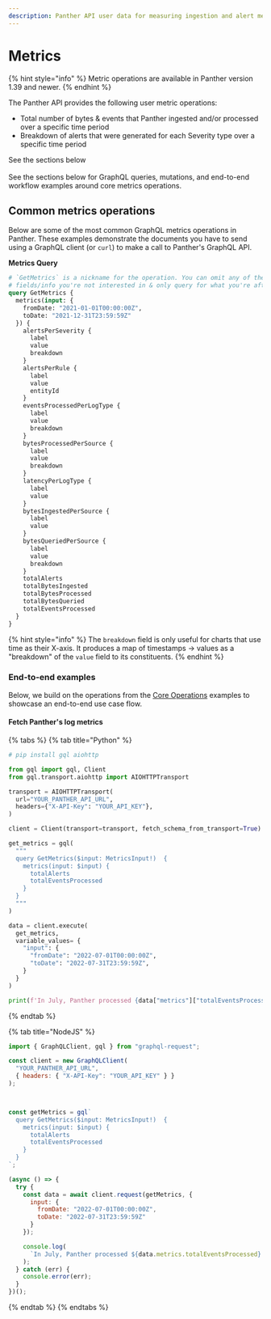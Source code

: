 ```yaml
---
description: Panther API user data for measuring ingestion and alert metrics
---
```


# Metrics

{% hint style="info" %}
Metric operations are available in Panther version 1.39 and newer.
{% endhint %}

The Panther API provides the following user metric operations:

* Total number of bytes & events that Panther ingested and/or processed over a specific time period
* Breakdown of alerts that were generated for each Severity type over a specific time period

See the sections below \
\
See the sections below for GraphQL queries, mutations, and end-to-end workflow examples around core metrics operations.

## Common metrics operations

Below are some of the most common GraphQL metrics operations in Panther. These examples demonstrate the documents you have to send using a GraphQL client (or `curl`) to make a call to Panther's GraphQL API.&#x20;

**Metrics Query**

```graphql
# `GetMetrics` is a nickname for the operation. You can omit any of the 
# fields/info you're not interested in & only query for what you're after
query GetMetrics {
  metrics(input: { 
    fromDate: "2021-01-01T00:00:00Z",
    toDate: "2021-12-31T23:59:59Z"
  }) {
    alertsPerSeverity {
      label
      value
      breakdown
    }
    alertsPerRule {
      label
      value
      entityId
    }
    eventsProcessedPerLogType {
      label
      value
      breakdown
    }
    bytesProcessedPerSource {
      label
      value
      breakdown
    }
    latencyPerLogType {
      label
      value
    }
    bytesIngestedPerSource {
      label
      value
    }
    bytesQueriedPerSource {
      label
      value
      breakdown
    }
    totalAlerts
    totalBytesIngested
    totalBytesProcessed
    totalBytesQueried
    totalEventsProcessed
  }
}
```

{% hint style="info" %}
The `breakdown` field is only useful for charts that use time as their X-axis. It produces a map of timestamps -> values as a "breakdown" of the `value` field to its constituents.
{% endhint %}

### End-to-end examples

Below, we build on the operations from the [Core Operations](metrics.md#core-operations) examples to showcase an end-to-end use case flow.

#### **Fetch Panther's log metrics**

{% tabs %}
{% tab title="Python" %}
```python
# pip install gql aiohttp

from gql import gql, Client
from gql.transport.aiohttp import AIOHTTPTransport

transport = AIOHTTPTransport(
  url="YOUR_PANTHER_API_URL",
  headers={"X-API-Key": "YOUR_API_KEY"},
)

client = Client(transport=transport, fetch_schema_from_transport=True)

get_metrics = gql(
  """
  query GetMetrics($input: MetricsInput!)  {
    metrics(input: $input) {
      totalAlerts
      totalEventsProcessed
    }
  }
  """
)

data = client.execute(
  get_metrics,
  variable_values= {
    "input": {
      "fromDate": "2022-07-01T00:00:00Z",
      "toDate": "2022-07-31T23:59:59Z",
    }
  }
)

print(f'In July, Panther processed {data["metrics"]["totalEventsProcessed"]} events and generated {data["metrics"]["totalAlerts"]} alerts')
```
{% endtab %}

{% tab title="NodeJS" %}
```javascript
import { GraphQLClient, gql } from "graphql-request";

const client = new GraphQLClient(
  "YOUR_PANTHER_API_URL",
  { headers: { "X-API-Key": "YOUR_API_KEY" } }
);



const getMetrics = gql`
  query GetMetrics($input: MetricsInput!)  {
    metrics(input: $input) {
      totalAlerts
      totalEventsProcessed
    }
  }
`;

(async () => {
  try {
    const data = await client.request(getMetrics, {
      input: {
        fromDate: "2022-07-01T00:00:00Z",
        toDate: "2022-07-31T23:59:59Z"
      }
    });

    console.log(
      `In July, Panther processed ${data.metrics.totalEventsProcessed} events and generated ${data.metrics.totalAlerts} alerts.`
    );
  } catch (err) {
    console.error(err);
  }
})();

```
{% endtab %}
{% endtabs %}

